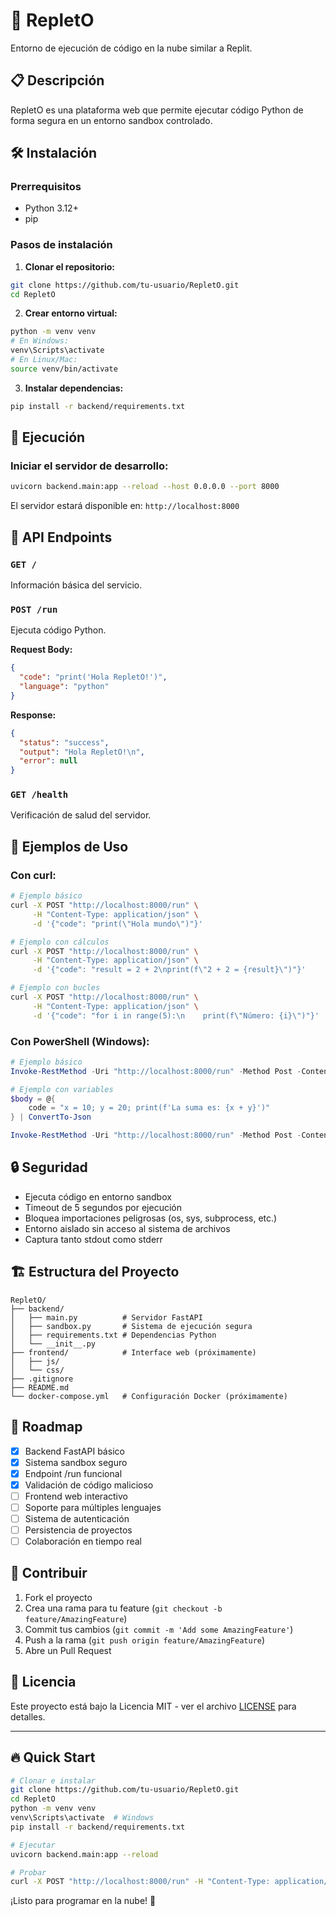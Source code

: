 # 🚀 RepletO

Entorno de ejecución de código en la nube similar a Replit.

## 📋 Descripción

RepletO es una plataforma web que permite ejecutar código Python de forma segura en un entorno sandbox controlado.

## 🛠️ Instalación

### Prerrequisitos
- Python 3.12+
- pip

### Pasos de instalación

1. **Clonar el repositorio:**
```bash
git clone https://github.com/tu-usuario/RepletO.git
cd RepletO
```

2. **Crear entorno virtual:**
```bash
python -m venv venv
# En Windows:
venv\Scripts\activate
# En Linux/Mac:
source venv/bin/activate
```

3. **Instalar dependencias:**
```bash
pip install -r backend/requirements.txt
```

## 🚀 Ejecución

### Iniciar el servidor de desarrollo:
```bash
uvicorn backend.main:app --reload --host 0.0.0.0 --port 8000
```

El servidor estará disponible en: `http://localhost:8000`

## 📡 API Endpoints

### `GET /`
Información básica del servicio.

### `POST /run`
Ejecuta código Python.

**Request Body:**
```json
{
  "code": "print('Hola RepletO!')",
  "language": "python"
}
```

**Response:**
```json
{
  "status": "success",
  "output": "Hola RepletO!\n",
  "error": null
}
```

### `GET /health`
Verificación de salud del servidor.

## 🧪 Ejemplos de Uso

### Con curl:
```bash
# Ejemplo básico
curl -X POST "http://localhost:8000/run" \
     -H "Content-Type: application/json" \
     -d '{"code": "print(\"Hola mundo\")"}'

# Ejemplo con cálculos
curl -X POST "http://localhost:8000/run" \
     -H "Content-Type: application/json" \
     -d '{"code": "result = 2 + 2\nprint(f\"2 + 2 = {result}\")"}'

# Ejemplo con bucles
curl -X POST "http://localhost:8000/run" \
     -H "Content-Type: application/json" \
     -d '{"code": "for i in range(5):\n    print(f\"Número: {i}\")"}'
```

### Con PowerShell (Windows):
```powershell
# Ejemplo básico
Invoke-RestMethod -Uri "http://localhost:8000/run" -Method Post -ContentType "application/json" -Body '{"code": "print(\"Hola desde PowerShell!\")"}'

# Ejemplo con variables
$body = @{
    code = "x = 10; y = 20; print(f'La suma es: {x + y}')"
} | ConvertTo-Json

Invoke-RestMethod -Uri "http://localhost:8000/run" -Method Post -ContentType "application/json" -Body $body
```

## 🔒 Seguridad

- Ejecuta código en entorno sandbox
- Timeout de 5 segundos por ejecución
- Bloquea importaciones peligrosas (os, sys, subprocess, etc.)
- Entorno aislado sin acceso al sistema de archivos
- Captura tanto stdout como stderr

## 🏗️ Estructura del Proyecto

```
RepletO/
├── backend/
│   ├── main.py          # Servidor FastAPI
│   ├── sandbox.py       # Sistema de ejecución segura
│   ├── requirements.txt # Dependencias Python
│   └── __init__.py
├── frontend/            # Interface web (próximamente)
│   ├── js/
│   └── css/
├── .gitignore
├── README.md
└── docker-compose.yml   # Configuración Docker (próximamente)
```

## 🎯 Roadmap

- [x] Backend FastAPI básico
- [x] Sistema sandbox seguro
- [x] Endpoint /run funcional
- [x] Validación de código malicioso
- [ ] Frontend web interactivo
- [ ] Soporte para múltiples lenguajes
- [ ] Sistema de autenticación
- [ ] Persistencia de proyectos
- [ ] Colaboración en tiempo real

## 🤝 Contribuir

1. Fork el proyecto
2. Crea una rama para tu feature (`git checkout -b feature/AmazingFeature`)
3. Commit tus cambios (`git commit -m 'Add some AmazingFeature'`)
4. Push a la rama (`git push origin feature/AmazingFeature`)
5. Abre un Pull Request

## 📄 Licencia

Este proyecto está bajo la Licencia MIT - ver el archivo [LICENSE](LICENSE) para detalles.

---

## 🔥 Quick Start

```bash
# Clonar e instalar
git clone https://github.com/tu-usuario/RepletO.git
cd RepletO
python -m venv venv
venv\Scripts\activate  # Windows
pip install -r backend/requirements.txt

# Ejecutar
uvicorn backend.main:app --reload

# Probar
curl -X POST "http://localhost:8000/run" -H "Content-Type: application/json" -d '{"code": "print(\"RepletO funcionando!\")"}'
```

¡Listo para programar en la nube! 🚀